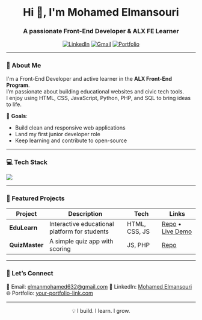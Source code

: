 <h1 align="center">Hi 👋, I'm Mohamed Elmansouri</h1>
<h3 align="center">A passionate Front-End Developer & ALX FE Learner</h3>

<p align="center">
  <a href="https://www.linkedin.com/in/mohamed-elmansori-a2b8031b9/" target="_blank"><img alt="LinkedIn" src="https://img.shields.io/badge/LinkedIn-blue?logo=linkedin&style=for-the-badge" /></a>
  <a href="mailto:elmanmohamed632@gmail.com.com"><img alt="Gmail" src="https://img.shields.io/badge/Email-D14836?logo=gmail&style=for-the-badge" /></a>
  <a href="https://portfolio-elmansorimo.netlify.app/" target="_blank"><img alt="Portfolio" src="https://img.shields.io/badge/Portfolio-000?logo=google-chrome&style=for-the-badge" /></a>
</p>

---

### 🌟 About Me

I'm a Front-End Developer and active learner in the **ALX Front-End Program**.  
I’m passionate about building educational websites and civic tech tools.  
I enjoy using HTML, CSS, JavaScript, Python, PHP, and SQL to bring ideas to life.

🎯 **Goals**:
- Build clean and responsive web applications
- Land my first junior developer role
- Keep learning and contribute to open-source

---

### 💻 Tech Stack

<p align="left">
  <img src="https://skillicons.dev/icons?i=html,css,js,php,python,sql,git,github,vscode" />
</p>

---

### 📌 Featured Projects

| Project | Description | Tech | Links |
|--------|-------------|------|-------|
| **EduLearn** | Interactive educational platform for students | HTML, CSS, JS | [Repo](https://github.com/your-repo) • [Live Demo](https://edu-learn-demo.com) |
| **QuizMaster** | A simple quiz app with scoring | JS, PHP | [Repo](https://github.com/your-repo) |

---

### 🤝 Let’s Connect

📧 Email: elmanmohamed632@gmail.com
💼 LinkedIn: [Mohamed Elmansouri](https://www.linkedin.com/in/mohamed-elmansori-a2b8031b9)  
🌐 Portfolio: [your-portfolio-link.com](https://portfolio-elmansorimo.netlify.app/)

---

<p align="center">💡 I build. I learn. I grow.</p>
